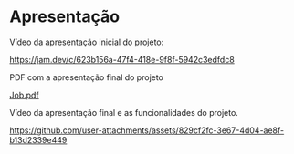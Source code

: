 # Apresentação

Vídeo da apresentação inicial do projeto:

https://jam.dev/c/623b156a-47f4-418e-9f8f-5942c3edfdc8

PDF com a apresentação final do projeto

[Job.pdf](https://github.com/user-attachments/files/18054936/Job.pdf)

Vídeo da apresentação final e as funcionalidades do projeto.

https://github.com/user-attachments/assets/829cf2fc-3e67-4d04-ae8f-b13d2339e449

